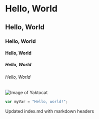 # Hello, World
## Hello, World
### Hello, World
#### Hello, World
##### Hello, World
###### Hello, World

![Image of Yaktocat](https://i.imgur.com/e64qgXR.png)


``` javascript
var myVar = "Hello, world!";
```












Updated index.md with markdown headers
